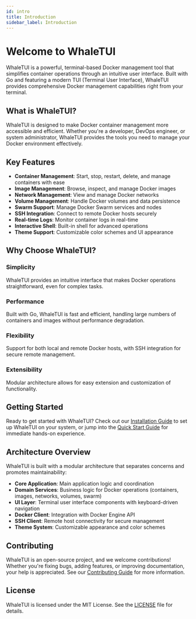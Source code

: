 ```yaml
---
id: intro
title: Introduction
sidebar_label: Introduction
---
```


# Welcome to WhaleTUI

WhaleTUI is a powerful, terminal-based Docker management tool that simplifies container operations through an intuitive user interface. Built with Go and featuring a modern TUI (Terminal User Interface), WhaleTUI provides comprehensive Docker management capabilities right from your terminal.

## What is WhaleTUI?

WhaleTUI is designed to make Docker container management more accessible and efficient. Whether you're a developer, DevOps engineer, or system administrator, WhaleTUI provides the tools you need to manage your Docker environment effectively.

## Key Features

- **Container Management**: Start, stop, restart, delete, and manage containers with ease
- **Image Management**: Browse, inspect, and manage Docker images
- **Network Management**: View and manage Docker networks
- **Volume Management**: Handle Docker volumes and data persistence
- **Swarm Support**: Manage Docker Swarm services and nodes
- **SSH Integration**: Connect to remote Docker hosts securely
- **Real-time Logs**: Monitor container logs in real-time
- **Interactive Shell**: Built-in shell for advanced operations
- **Theme Support**: Customizable color schemes and UI appearance

## Why Choose WhaleTUI?

### Simplicity
WhaleTUI provides an intuitive interface that makes Docker operations straightforward, even for complex tasks.

### Performance
Built with Go, WhaleTUI is fast and efficient, handling large numbers of containers and images without performance degradation.

### Flexibility
Support for both local and remote Docker hosts, with SSH integration for secure remote management.

### Extensibility
Modular architecture allows for easy extension and customization of functionality.

## Getting Started

Ready to get started with WhaleTUI? Check out our [Installation Guide](installation.md) to set up WhaleTUI on your system, or jump into the [Quick Start Guide](quick-start.md) for immediate hands-on experience.

## Architecture Overview

WhaleTUI is built with a modular architecture that separates concerns and promotes maintainability:

- **Core Application**: Main application logic and coordination
- **Domain Services**: Business logic for Docker operations (containers, images, networks, volumes, swarm)
- **UI Layer**: Terminal user interface components with keyboard-driven navigation
- **Docker Client**: Integration with Docker Engine API
- **SSH Client**: Remote host connectivity for secure management
- **Theme System**: Customizable appearance and color schemes

## Contributing

WhaleTUI is an open-source project, and we welcome contributions! Whether you're fixing bugs, adding features, or improving documentation, your help is appreciated. See our [Contributing Guide](https://github.com/wikczerski/whaletui/blob/master/CONTRIBUTING.md) for more information.

## License

WhaleTUI is licensed under the MIT License. See the [LICENSE](https://github.com/wikczerski/whaletui/blob/main/LICENSE) file for details.
